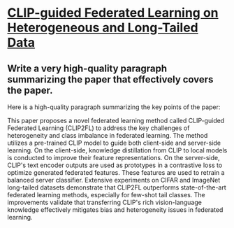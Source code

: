 # [CLIP-guided Federated Learning on Heterogeneous and Long-Tailed Data](https://arxiv.org/abs/2312.08648)

## Write a very high-quality paragraph summarizing the paper that effectively covers the paper.

 Here is a high-quality paragraph summarizing the key points of the paper:

This paper proposes a novel federated learning method called CLIP-guided Federated Learning (CLIP2FL) to address the key challenges of heterogeneity and class imbalance in federated learning. The method utilizes a pre-trained CLIP model to guide both client-side and server-side learning. On the client-side, knowledge distillation from CLIP to local models is conducted to improve their feature representations. On the server-side, CLIP's text encoder outputs are used as prototypes in a contrastive loss to optimize generated federated features. These features are used to retrain a balanced server classifier. Extensive experiments on CIFAR and ImageNet long-tailed datasets demonstrate that CLIP2FL outperforms state-of-the-art federated learning methods, especially for few-shot tail classes. The improvements validate that transferring CLIP's rich vision-language knowledge effectively mitigates bias and heterogeneity issues in federated learning.
